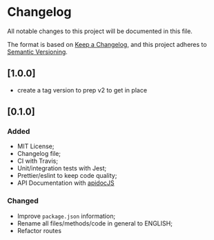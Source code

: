 # Changelog

All notable changes to this project will be documented in this file.

The format is based on [Keep a Changelog](https://keepachangelog.com/en/1.0.0/),
and this project adheres to [Semantic Versioning](https://semver.org/spec/v2.0.0.html).

<!--
Added for new features.
Changed for changes in existing functionality.
Deprecated for soon-to-be removed features.
Removed for now removed features.
Fixed for any bug fixes.
Security in case of vulnerabilities.

 -->

## [1.0.0]

- create a tag version to prep v2 to get in place

## [0.1.0]

### Added

- MIT License;
- Changelog file;
- CI with Travis;
- Unit/integration tests with Jest;
- Prettier/eslint to keep code quality;
- API Documentation with [apidocJS](http://apidocjs.com/#param-api-success)

### Changed

- Improve `package.json` information;
- Rename all files/methods/code in general to ENGLISH;
- Refactor routes
